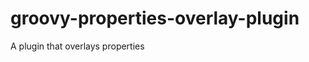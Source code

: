 groovy-properties-overlay-plugin
================================

A plugin that overlays properties 